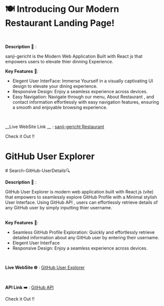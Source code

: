 
 # 🍽️ Introducing Our Modern Restaurant Landing Page!
  <br>

 __Description__ 📝 :
  
 sanji-gericht is the Modern Web Application Built with React js that empowers users to elevate thier dinning Experience. 
 <br>
 
 
 __Key Features__ 🔑:

 - Elegent User InterFace: Immerse Yourself in a visually captivating UI design to elevate your dining experience.
 - Responsive Design: Enjoy a seamless experience across devices.
 - Easy Navigation: Navigate through our menu, About Restaurant , and contact information effortlessly with easy navigation features, ensuring a smooth and enjoyable browsing experience.
 <br>
 
 
__Live WebSite Link __ :  [sanji-gericht Restaurant](https://github-search7.netlify.app/)
 <br>

 Check it Out !!



#  GitHub User Explorer
﻿# Search-GitHub-UserDetails🔍

 __Description__ 📝 :
 
 GitHub User Explorer is modern web application built with React.js (vite) that empowers to seamlessly explore GitHub Profile with a Minimal stylish User Interface.
 Using GitHub API , users can effortlessly retrieve details of any GitHub user by simply inputting thier username.  <br>
 <br>

 __Key Features__ 🔑:

- Seamless GitHub Profile Exploration: Quickly and effortlessly retrieve detailed information about any GitHub user by entering their username.
- Elegent User InterFace
- Responsive Design: Enjoy a seamless experience across devices.
 <br>
  
__Live WebSite 🌐__ :  [GitHub User Explorer](https://github-search7.netlify.app/)

 <br>
  

__API Link ➡️__ :  [GitHub API](https://api.github.com/users/naseebsidan)

Check it Out !!

